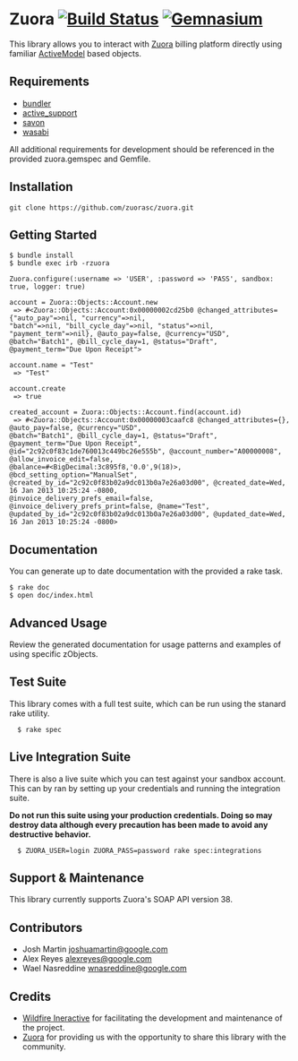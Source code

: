# Zuora [![Build Status](https://secure.travis-ci.org/wildfireapp/zuora.png?branch=master)](http://travis-ci.org/wildfireapp/zuora) [![Gemnasium](https://gemnasium.com/wildfireapp/zuora.png)](https://gemnasium.com/wildfireapp/zuora)

This library allows you to interact with [Zuora](http://www.zuora.com) billing platform directly using 
familiar [ActiveModel](https://github.com/rails/rails/tree/master/activemodel) based objects.

## Requirements
  * [bundler](https://github.com/carlhuda/bundler)
  * [active_support](https://github.com/rails/rails/tree/master/activesupport)
  * [savon](https://github.com/rubiii/savon)
  * [wasabi](https://github.com/rubiii/wasabi)

All additional requirements for development should be referenced in the provided zuora.gemspec and Gemfile.

## Installation

    git clone https://github.com/zuorasc/zuora.git

## Getting Started

    $ bundle install
    $ bundle exec irb -rzuora

    Zuora.configure(:username => 'USER', :password => 'PASS', sandbox: true, logger: true)
      
    account = Zuora::Objects::Account.new
     => #<Zuora::Objects::Account:0x00000002cd25b0 @changed_attributes={"auto_pay"=>nil, "currency"=>nil, 
    "batch"=>nil, "bill_cycle_day"=>nil, "status"=>nil, "payment_term"=>nil}, @auto_pay=false, @currency="USD",
    @batch="Batch1", @bill_cycle_day=1, @status="Draft", @payment_term="Due Upon Receipt">
    
    account.name = "Test"
     => "Test"
     
    account.create
     => true
    
    created_account = Zuora::Objects::Account.find(account.id)
     => #<Zuora::Objects::Account:0x00000003caafc8 @changed_attributes={}, @auto_pay=false, @currency="USD", 
    @batch="Batch1", @bill_cycle_day=1, @status="Draft", @payment_term="Due Upon Receipt", 
    @id="2c92c0f83c1de760013c449bc26e555b", @account_number="A00000008", @allow_invoice_edit=false, 
    @balance=#<BigDecimal:3c895f8,'0.0',9(18)>, @bcd_setting_option="ManualSet", 
    @created_by_id="2c92c0f83b02a9dc013b0a7e26a03d00", @created_date=Wed, 16 Jan 2013 10:25:24 -0800, 
    @invoice_delivery_prefs_email=false, @invoice_delivery_prefs_print=false, @name="Test", 
    @updated_by_id="2c92c0f83b02a9dc013b0a7e26a03d00", @updated_date=Wed, 16 Jan 2013 10:25:24 -0800>

## Documentation
  You can generate up to date documentation with the provided a rake task.

    $ rake doc
    $ open doc/index.html

## Advanced Usage
  Review the generated documentation for usage patterns and examples of using specific zObjects.

## Test Suite
  This library comes with a full test suite, which can be run using the stanard rake utility.

      $ rake spec

## Live Integration Suite
  There is also a live suite which you can test against your sandbox account.
  This can by ran by setting up your credentials and running the integration suite.

  **Do not run this suite using your production credentials. Doing so may destroy
  data although every precaution has been made to avoid any destructive behavior.**

      $ ZUORA_USER=login ZUORA_PASS=password rake spec:integrations

## Support & Maintenance
  This library currently supports Zuora's SOAP API version 38.

## Contributors
  * Josh Martin <joshuamartin@google.com>
  * Alex Reyes <alexreyes@google.com>
  * Wael Nasreddine <wnasreddine@google.com>

## Credits
  * [Wildfire Ineractive](http://www.wildfireapp.com) for facilitating the development and maintenance of the project.
  * [Zuora](http://www.zuora.com) for providing us with the opportunity to share this library with the community.

